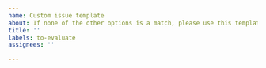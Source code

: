 ```yaml
---
name: Custom issue template
about: If none of the other options is a match, please use this template
title: ''
labels: to-evaluate
assignees: ''

---
```




